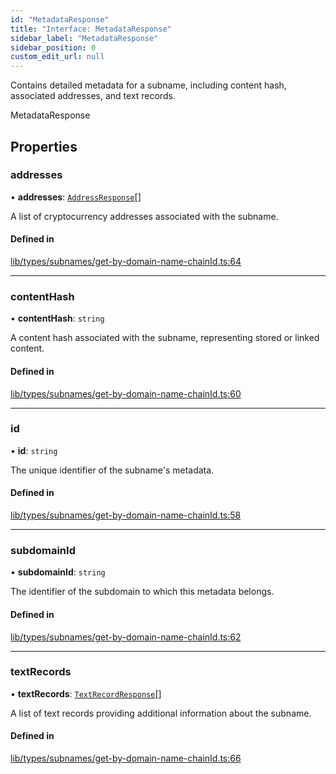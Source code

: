 ```yaml
---
id: "MetadataResponse"
title: "Interface: MetadataResponse"
sidebar_label: "MetadataResponse"
sidebar_position: 0
custom_edit_url: null
---
```


Contains detailed metadata for a subname, including content hash, associated addresses,
and text records.

 MetadataResponse

## Properties

### addresses

• **addresses**: [`AddressResponse`](AddressResponse.md)[]

A list of cryptocurrency addresses associated with the subname.

#### Defined in

[lib/types/subnames/get-by-domain-name-chainId.ts:64](https://github.com/JustaName-id/JustaName-sdk/blob/0b5bd45/packages/@justaname.id/sdk/src/lib/types/subnames/get-by-domain-name-chainId.ts#L64)

___

### contentHash

• **contentHash**: `string`

A content hash associated with the subname, representing stored or linked content.

#### Defined in

[lib/types/subnames/get-by-domain-name-chainId.ts:60](https://github.com/JustaName-id/JustaName-sdk/blob/0b5bd45/packages/@justaname.id/sdk/src/lib/types/subnames/get-by-domain-name-chainId.ts#L60)

___

### id

• **id**: `string`

The unique identifier of the subname's metadata.

#### Defined in

[lib/types/subnames/get-by-domain-name-chainId.ts:58](https://github.com/JustaName-id/JustaName-sdk/blob/0b5bd45/packages/@justaname.id/sdk/src/lib/types/subnames/get-by-domain-name-chainId.ts#L58)

___

### subdomainId

• **subdomainId**: `string`

The identifier of the subdomain to which this metadata belongs.

#### Defined in

[lib/types/subnames/get-by-domain-name-chainId.ts:62](https://github.com/JustaName-id/JustaName-sdk/blob/0b5bd45/packages/@justaname.id/sdk/src/lib/types/subnames/get-by-domain-name-chainId.ts#L62)

___

### textRecords

• **textRecords**: [`TextRecordResponse`](TextRecordResponse.md)[]

A list of text records providing additional information about the subname.

#### Defined in

[lib/types/subnames/get-by-domain-name-chainId.ts:66](https://github.com/JustaName-id/JustaName-sdk/blob/0b5bd45/packages/@justaname.id/sdk/src/lib/types/subnames/get-by-domain-name-chainId.ts#L66)
